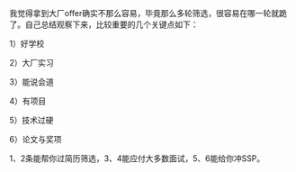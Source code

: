我觉得拿到大厂offer确实不那么容易，毕竟那么多轮筛选，很容易在哪一轮就跪了。自己总结观察下来，比较重要的几个关键点如下：

1）好学校

2）大厂实习

3）能说会道

4）有项目

5）技术过硬

6）论文与奖项

1、2条能帮你过简历筛选，3、4能应付大多数面试，5、6能给你冲SSP。